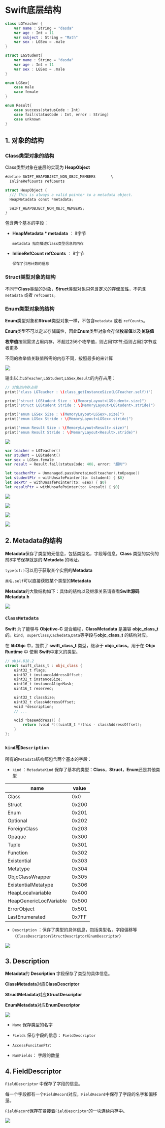 # Swift底层结构


```swift
class LGTeacher {
    var name : String = "dasda"
    var age : Int = 11
    var subject : String = "Math"
    var sex : LGSex = .male
}

struct LGStudent{
    var name : String = "dasda"
    var age : Int = 11
    var sex : LGSex = .male
}

enum LGSex{
    case male
    case female
}

enum Result{
    case success(statusCode : Int)
    case fail(statusCode : Int, error : String)
    case unknown
}
```

## 1. 对象的结构

### Class类型对象的结构

Class类型对象在底层的实现为 **HeapObject**

```swift
#define SWIFT_HEAPOBJECT_NON_OBJC_MEMBERS       \
  InlineRefCounts refCounts

struct HeapObject {
  /// This is always a valid pointer to a metadata object.
  HeapMetadata const *metadata;

  SWIFT_HEAPOBJECT_NON_OBJC_MEMBERS;
}
```

包含两个基本的字段：

- **HeapMetadata * metadata** ： 8字节
    
      metadata 指向描述Class类型信息的内存

- **InlineRefCount refCounts** ： 8字节

      保存了引用计数的信息
  
   
### Struct类型对象的结构

不同于**Class**类型的对象，**Struct**类型对象只包含定义的存储属性，不包含`metadata` 或者 `refCounts`。


### Enum类型对象的结构

**Enum**类型对象和**Struct**类型对象一样，不包含`metadata` 或者 `refCounts`。

**Enum**类型不可以定义存储属性，因此**Enum**类型对象会存储**枚举值**以及**关联值**

**枚举值**按照需求占用内存，不超过256个枚举值，则占用1字节;否则占用2字节或者更多

不同的枚举值关联值所需的内存不同，按照最多的来计算

![](https://gitee.com/existorlive/exist-or-live-pic/raw/master/Low_Level_Structure_Object.png)

输出以上`LGTeacher`,`LGStudent`,`LGSex`,`Result`的内存占用：

```swift
// 对象的内存占用
print("class LGTeacher : \(class_getInstanceSize(LGTeacher.self))")

print("struct LGStudent Size : \(MemoryLayout<LGStudent>.size)")
print("struct LGStudent Stride : \(MemoryLayout<LGStudent>.stride)")

print("enum LGSex Size : \(MemoryLayout<LGSex>.size)")
print("enum LGSex Stride : \(MemoryLayout<LGSex>.stride)")

print("enum Result Size : \(MemoryLayout<Result>.size)")
print("enum Result Stride : \(MemoryLayout<Result>.stride)")
```

![](https://gitee.com/existorlive/exist-or-live-pic/raw/master/%E6%88%AA%E5%B1%8F2021-08-12%20%E4%B8%8B%E5%8D%888.40.11.png)

```swift
var teacher = LGTeacher()
var student = LGStudent()
var sex = LGSex.female
var result = Result.fail(statusCode: 408, error: "超时")

let teacherPtr = Unmanaged.passUnretained(teacher).toOpaque()
let studentPtr = withUnsafePointer(to: &student) { $0}
let sexPtr = withUnsafePointer(to: &sex) { $0}
let resultPtr = withUnsafePointer(to: &result) { $0}
```
![](https://gitee.com/existorlive/exist-or-live-pic/raw/master/%E6%88%AA%E5%B1%8F2021-08-12%20%E4%B8%8B%E5%8D%889.12.27.png)

![](https://gitee.com/existorlive/exist-or-live-pic/raw/master/%E6%88%AA%E5%B1%8F2021-08-12%20%E4%B8%8B%E5%8D%889.13.17.png)

![](https://gitee.com/existorlive/exist-or-live-pic/raw/master/%E6%88%AA%E5%B1%8F2021-08-12%20%E4%B8%8B%E5%8D%889.13.46.png)

![](https://gitee.com/existorlive/exist-or-live-pic/raw/master/%E6%88%AA%E5%B1%8F2021-08-12%20%E4%B8%8B%E5%8D%889.15.36.png)

## 2. Metadata的结构

**Metadata**保存了类型的元信息，包括类型名，字段等信息。**Class** 类型的实例的前8字节保存就是的 **Metadata** 的地址。

`type(of:)`可以用于获取某个实例的**Metadata**

`类名.self`可以直接获取某个类型的**Metadata**

**Metadata**的大致结构如下：具体的结构以及继承关系请查看**Swift源码 Metadata.h**

![](https://gitee.com/existorlive/exist-or-live-pic/raw/master/MetaData_Structure.png)


###  `ClassMetadata`

**Swift** 为了能够与 **Objetive-C** 混合编程，**ClassMetadata** 是兼容 **objc_class_t** 的。`kind`，`superClass`,`Cachedata`,`Data`等字段与**objc_class_t** 的结构对应。

在 **libObjc** 中，提供了 **swift_class_t** 类型，继承于 **objc_class**。用于在 **Objc Runtime** 中 使用 **Swift**中定义的类型。

```swift
// obj4.818.2
struct swift_class_t : objc_class {
    uint32_t flags;
    uint32_t instanceAddressOffset;
    uint32_t instanceSize;
    uint16_t instanceAlignMask;
    uint16_t reserved;

    uint32_t classSize;
    uint32_t classAddressOffset;
    void *description;
    // ...

    void *baseAddress() {
        return (void *)((uint8_t *)this - classAddressOffset);
    }
};
```

### `kind`和`Description`

所有的`Metadata`结构都包含两个基本的字段：

- `kind` ：`MetadataKind` 保存了基本的类型：**Class**，**Struct**，**Enum**还是其他类型

name|value
-|-
Class|0x0
Struct|0x200
Enum|0x201
Optional|0x202
ForeignClass|0x203
Opaque|0x300
Tuple|0x301
Function|0x302
Existential|0x303
Metatype|0x304
ObjcClassWrapper|0x305
ExistentialMetatype|0x306
HeapLocalvariable|0x400
HeapGenericLoclVariable|0x500
ErrorObject|0x501
LastEnumerated|0x7FF


- `Description` ：保存了类型的具体信息，包括类型名，字段偏移等（`ClassDescriptor`/`StructDescriptor`/`EnumDescriptor`）

![](https://gitee.com/existorlive/exist-or-live-pic/raw/master/%E6%88%AA%E5%B1%8F2021-08-22%20%E4%B8%8B%E5%8D%884.17.54.png)



## 3. Description

**Metadata**的 **Description** 字段保存了类型的具体信息。

**ClassMetadata**对应**ClassDescriptor**

**StructMetadata**对应**StructDescriptor**

**EnumMetadata**对应**EnumDescriptor**

![](https://gitee.com/existorlive/exist-or-live-pic/raw/master/Descriptor1.png)

- `Name` 保存类型的名字
  
- `Fields` 保存字段的信息： `FieldDescriptor`

- `AccessFuncitonPtr`:

- `NumFields`： 字段的数量

## 4. FieldDescriptor

`FieldDescriptor` 中保存了字段的信息。

每一个字段都有一个`FieldRecord`对应，`FieldRecord`中保存了字段的名字和偏移量。

`FieldRecord`保存在紧接着`FieldDescriptor`的一块连续内存中。

![](https://gitee.com/existorlive/exist-or-live-pic/raw/master/FieldDescriptor.png)




